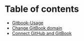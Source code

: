 # Table of contents

* [Gitbook-Usage](README.md)
* [Change GitBook domain](change-gitbook-domain.md)
* [Connect GitHub and GitBook](connect-github-and-gitbook.md)

